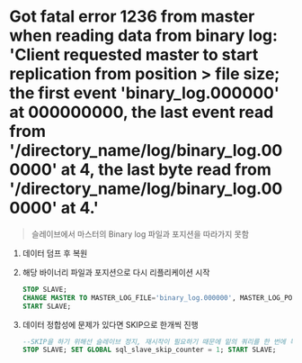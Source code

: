 Got fatal error 1236 from master when reading data from binary log: 'Client requested master to start replication from position > file size; the first event 'binary_log.000000' at 000000000, the last event read from '/directory_name/log/binary_log.000000' at 4, the last byte read from '/directory_name/log/binary_log.000000' at 4.'
===
>슬레이브에서 마스터의 Binary log 파일과 포지션을 따라가지 못함

1. 데이터 덤프 후 복원

1. 해당 바이너리 파일과 포지션으로 다시 리플리케이션 시작
    ```sql
    STOP SLAVE;
    CHANGE MASTER TO MASTER_LOG_FILE='binary_log.000000', MASTER_LOG_POS=000000000;
    START SLAVE;
    ```

1. 데이터 정합성에 문제가 있다면 SKIP으로 한개씩 진행
    ```sql
    --SKIP을 하기 위해선 슬레이브 정지, 재시작이 필요하기 때문에 밑의 쿼리를 한 번에 복사해서 실행
    STOP SLAVE; SET GLOBAL sql_slave_skip_counter = 1; START SLAVE;
    ```
